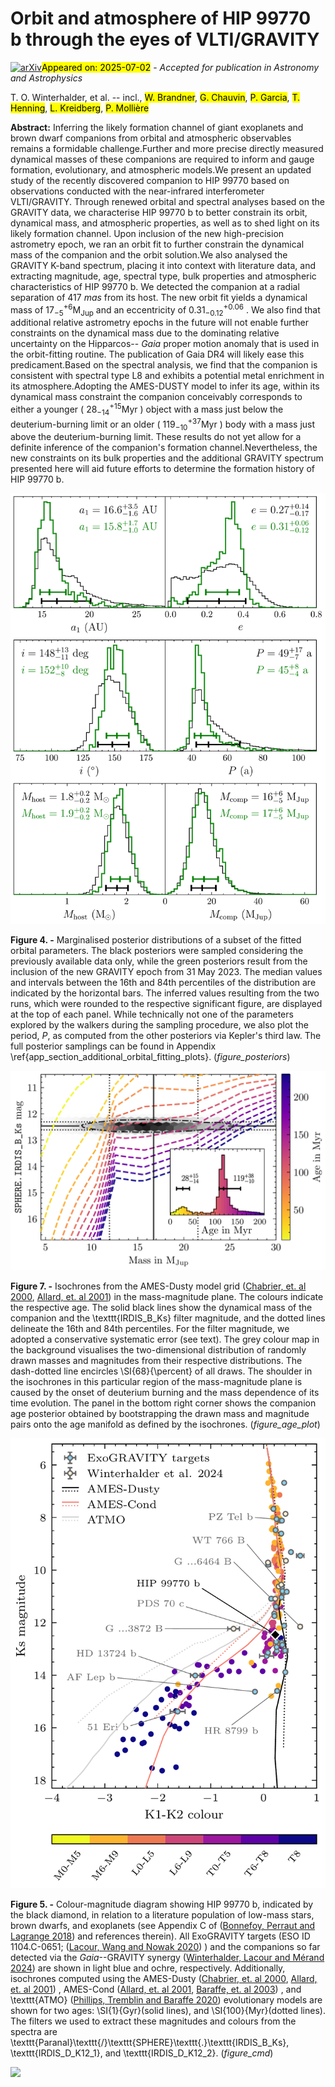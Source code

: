 <div class="macros" style="visibility:hidden;">
$\newcommand{\ensuremath}{}$
$\newcommand{\xspace}{}$
$\newcommand{\object}[1]{\texttt{#1}}$
$\newcommand{\farcs}{{.}''}$
$\newcommand{\farcm}{{.}'}$
$\newcommand{\arcsec}{''}$
$\newcommand{\arcmin}{'}$
$\newcommand{\ion}[2]{#1#2}$
$\newcommand{\textsc}[1]{\textrm{#1}}$
$\newcommand{\hl}[1]{\textrm{#1}}$
$\newcommand{\footnote}[1]{}$
$\newcommand$
$\newcommand{\arraystretch}{1.4}$
$\newcommand{\arraystretch}{1.4}$
$\newcommand{\fsed}{f_{\textrm{sed}}}$</div>



<div id="title">

# Orbit and atmosphere of HIP 99770 b through the eyes of VLTI/GRAVITY

</div>
<div id="comments">

[![arXiv](https://img.shields.io/badge/arXiv-2507.00117-b31b1b.svg)](https://arxiv.org/abs/2507.00117)<mark>Appeared on: 2025-07-02</mark> -  _Accepted for publication in Astronomy and Astrophysics_

</div>
<div id="authors">

T. O. Winterhalder, et al. -- incl., <mark>W. Brandner</mark>, <mark>G. Chauvin</mark>, <mark>P. Garcia</mark>, <mark>T. Henning</mark>, <mark>L. Kreidberg</mark>, <mark>P. Mollière</mark>

</div>
<div id="abstract">

**Abstract:** Inferring the likely formation channel of giant exoplanets and brown dwarf companions from orbital and atmospheric observables remains a formidable challenge.Further and more precise directly measured dynamical masses of these companions are required to inform and gauge formation, evolutionary, and atmospheric models.We present an updated study of the recently discovered companion to HIP 99770 based on observations conducted with the near-infrared interferometer VLTI/GRAVITY. Through renewed orbital and spectral analyses based on the GRAVITY data, we characterise HIP 99770 b to better constrain its orbit, dynamical mass, and atmospheric properties, as well as to shed light on its likely formation channel. Upon inclusion of the new high-precision astrometry epoch, we ran an orbit fit to further constrain the dynamical mass of the companion and the orbit solution.We also analysed the GRAVITY K-band spectrum, placing it into context with literature data, and extracting magnitude, age, spectral type, bulk properties and atmospheric characteristics of HIP 99770 b. We detected the companion at a radial separation of $\SI{417}{mas}$ from its host. The new orbit fit yields a dynamical mass of $17_{-5}^{+6} \mathrm{M}_\mathrm{Jup}$ and an eccentricity of $0.31_{-0.12}^{+0.06}$ . We also find that additional relative astrometry epochs in the future will not enable further constraints on the dynamical mass due to the dominating relative uncertainty on the Hipparcos-- _Gaia_ proper motion anomaly that is used in the orbit-fitting routine. The publication of Gaia DR4 will likely ease this predicament.Based on the spectral analysis, we find that the companion is consistent with spectral type L8 and exhibits a potential metal enrichment in its atmosphere.Adopting the AMES-DUSTY model to infer its age, within its dynamical mass constraint the companion conceivably corresponds to either a younger ( $28_{-14}^{+15} \mathrm{Myr}$ ) object with a mass just below the deuterium-burning limit or an older ( $119_{-10}^{+37} \mathrm{Myr}$ ) body with a mass just above the deuterium-burning limit. These results do not yet allow for a definite inference of the companion's formation channel.Nevertheless, the new constraints on its bulk properties and the additional GRAVITY spectrum presented here will aid future efforts to determine the formation history of HIP 99770 b.

</div>

<div id="div_fig1">

<img src="tmp_2507.00117/./figures/posteriors.png" alt="Fig4" width="100%"/>

**Figure 4. -** Marginalised posterior distributions of a subset of the fitted orbital parameters. The black posteriors were sampled considering the previously available data only, while the green posteriors result from the inclusion of the new GRAVITY epoch from 31 May 2023. The median values and intervals between the 16th and 84th percentiles of the distribution are indicated by the horizontal bars. The inferred values resulting from the two runs, which were rounded to the respective significant figure, are displayed at the top of each panel. While technically not one of the parameters explored by the walkers during the sampling procedure, we also plot the period, $P$, as computed from the other posteriors via Kepler's third law. The full posterior samplings can be found in Appendix \ref{app_section_additional_orbital_fitting_plots}.
         (*figure_posteriors*)

</div>
<div id="div_fig2">

<img src="tmp_2507.00117/./figures/age_plot.png" alt="Fig7" width="100%"/>

**Figure 7. -** Isochrones from the AMES-Dusty model grid  ([Chabrier, et. al 2000](), [Allard, et. al 2001]())  in the mass-magnitude plane. The colours indicate the respective age. The solid black lines show the dynamical mass  of the companion and the \texttt{IRDIS\_B\_Ks} filter magnitude, and the dotted lines delineate the 16th and 84th percentiles. For the filter magnitude, we adopted a conservative systematic error (see text).
        The grey colour map in the background visualises the two-dimensional distribution of randomly drawn masses and magnitudes from their respective distributions. The dash-dotted line encircles \SI{68}{\percent} of all draws.
        The shoulder in the isochrones in this particular region of the mass-magnitude plane is caused by the onset of deuterium burning and the mass dependence of its time evolution.
        The panel in the bottom right corner shows the companion age posterior obtained by bootstrapping the drawn mass and magnitude pairs onto the age manifold as defined by the isochrones.
         (*figure_age_plot*)

</div>
<div id="div_fig3">

<img src="tmp_2507.00117/./figures/cmd.png" alt="Fig5" width="100%"/>

**Figure 5. -** Colour-magnitude diagram showing HIP 99770 b, indicated by the black diamond, in relation to a literature population of low-mass stars, brown dwarfs, and exoplanets (see Appendix C of  ([Bonnefoy, Perraut and Lagrange 2018]())  and references therein). All ExoGRAVITY targets (ESO ID 1104.C-0651;  ([Lacour, Wang and Nowak 2020]()) ) and the companions so far detected via the _Gaia_--GRAVITY synergy  ([Winterhalder, Lacour and Mérand 2024]())  are shown in light blue and ochre, respectively.
        Additionally, isochrones computed using the AMES-Dusty  ([Chabrier, et. al 2000](), [Allard, et. al 2001]()) , AMES-Cond  ([Allard, et. al 2001](), [Baraffe, et. al 2003]()) , and \texttt{ATMO} ([Phillips, Tremblin and Baraffe 2020]())  evolutionary models are shown for two ages: \SI{1}{Gyr}(solid lines), and \SI{100}{Myr}(dotted lines).
        The filters we used to extract these magnitudes and colours from the spectra are \texttt{Paranal}\texttt{/}\texttt{SPHERE}\texttt{.}\texttt{IRDIS\_B\_Ks}, \texttt{IRDIS\_D\_K12\_1}, and \texttt{IRDIS\_D\_K12\_2}.
         (*figure_cmd*)

</div><div id="qrcode"><img src=https://api.qrserver.com/v1/create-qr-code/?size=100x100&data="https://arxiv.org/abs/2507.00117"></div>
